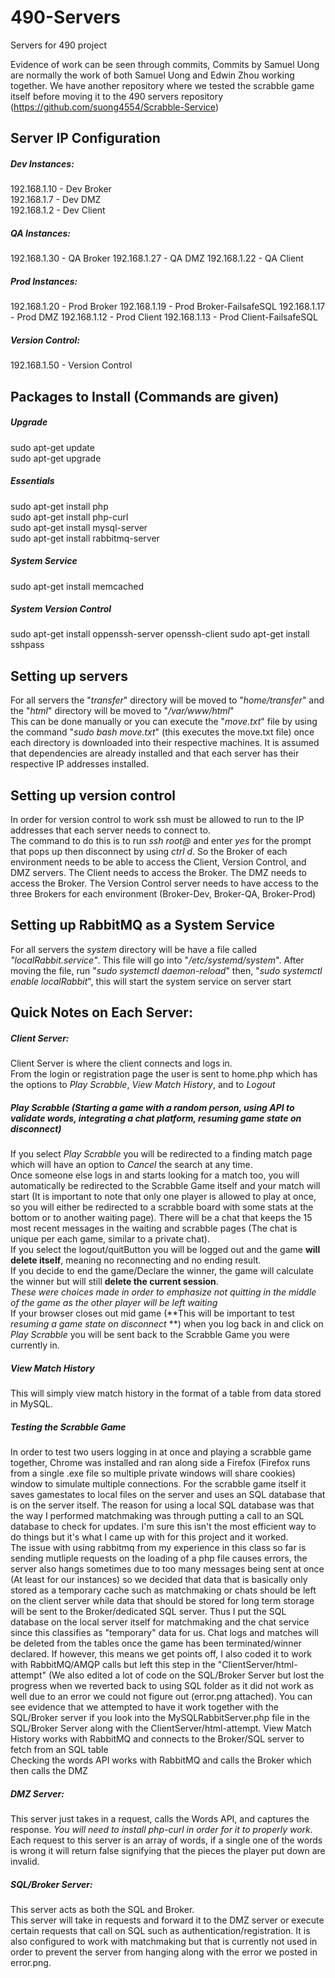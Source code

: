 # 490-Servers
Servers for 490 project




Evidence of work can be seen through commits, Commits by Samuel Uong are normally the work of both Samuel Uong and Edwin Zhou working together. We have another repository where we tested the scrabble game itself before moving it to the 490 servers repository (https://github.com/suong4554/Scrabble-Service)


## **Server IP Configuration**  
##### **Dev Instances:**    
192.168.1.10 - Dev Broker  
192.168.1.7 - Dev DMZ   
192.168.1.2 - Dev Client  
  
##### **QA Instances:**  
192.168.1.30 - QA Broker
192.168.1.27 - QA DMZ
192.168.1.22 - QA Client
  
##### **Prod Instances:**  
192.168.1.20 - Prod Broker
192.168.1.19 - Prod Broker-FailsafeSQL
192.168.1.17 - Prod DMZ
192.168.1.12 - Prod Client
192.168.1.13 - Prod Client-FailsafeSQL

##### **Version Control:**
192.168.1.50 - Version Control  
  
  

## **Packages to Install (Commands are given)**  
##### **Upgrade**    
sudo apt-get update  
sudo apt-get upgrade   
   
##### **Essentials**    
sudo apt-get install php  
sudo apt-get install php-curl  
sudo apt-get install mysql-server  
sudo apt-get install rabbitmq-server  

##### **System Service**    
sudo apt-get install memcached  

##### **System Version Control**    
sudo apt-get install oppenssh-server openssh-client 
sudo apt-get install sshpass  

  
  
  
## **Setting up servers**  
For all servers the "*transfer*" directory will be moved to "*home/transfer*" and the "*html*" directory will be moved to "*/var/www/html*"  
This can be done manually or you can execute the "*move.txt*" file by using the command "*sudo bash move.txt*" (this executes the move.txt file) once each directory is downloaded into their respective machines.
It is assumed that dependencies are already installed and that each server has their respective IP addresses installed.  
  
  
## **Setting up version control**  
In order for version control to work ssh must be allowed to run to the IP addresses that each server needs to connect to.  
The command to do this is to run *ssh root@<Insert IP address of host>* and enter *yes* for the prompt that pops up then disconnect by using *ctrl d*.
So the Broker of each environment needs to be able to access the Client, Version Control, and DMZ servers.
The Client needs to access the Broker.
The DMZ needs to access the Broker.
The Version Control server needs to have access to the three Brokers for each environment (Broker-Dev, Broker-QA, Broker-Prod)  
 
## **Setting up RabbitMQ as a System Service**  
For all servers the *system* directory will be have a file called *"localRabbit.service"*. This file will go into "*/etc/systemd/system*".
After moving the file, run "*sudo systemctl daemon-reload*" then, "*sudo systemctl enable localRabbit*", this will start the system service on server start




## Quick Notes on Each Server:

##### **Client Server:**  
Client Server is where the client connects and logs in.   
From the login or registration page the user is sent to home.php which has the options to *Play Scrabble*, *View Match History*, and to *Logout*  


##### Play Scrabble (Starting a game with a random person, using API to validate words, integrating a chat platform, resuming game state on disconnect)   
If you select *Play Scrabble* you will be redirected to a finding match page which will have an option to *Cancel* the search at any time.  
Once someone else logs in and starts looking for a match too, you will automatically be redirected to the Scrabble Game itself and your match will start (It is important to note that only one player is allowed to play at once, so you will either be redirected to a scrabble board with some stats at the bottom or to another waiting page).
There will be a chat that keeps the 15 most recent messages in the waiting and scrabble pages (The chat is unique per each game, similar to a private chat).  
If you select the logout/quitButton you will be logged out and the game **will delete itself**, meaning no reconnecting and no ending result.  
If you decide to end the game/Declare the winner, the game will calculate the winner but will still **delete the current session**.  
*These were choices made in order to emphasize not quitting in the middle of the game as the other player will be left waiting*  
If your browser closes out mid game (**This will be important to test *resuming a game state on disconnect* **) when you log back in and click on *Play Scrabble* you will be sent back to the Scrabble Game you were currently in.  
  
##### View Match History  
This will simply view match history in the format of a table from data stored in MySQL. 



##### *Testing the Scrabble Game*
In order to test two users logging in at once and playing a scrabble game together, Chrome was installed and ran along side a Firefox (Firefox runs from a single .exe file so multiple private windows will share cookies) window to simulate multiple connections.
For the scrabble game itself it saves gamestates to local files on the server and uses an SQL database that is on the server itself.
The reason for using a local SQL database was that the way I performed matchmaking was through putting a call to an SQL database to check for updates. I'm sure this isn't the most efficient way to do things but it's what I came up with for this project and it worked.  
The issue with using rabbitmq from my experience in this class so far is sending mutliple requests on the loading of a php file causes errors, the server also hangs sometimes due to too many messages being sent at once (At least for our instances) so we decided that data that is basically only stored as a temporary cache such as matchmaking or chats should be left on the client server while data that should be stored for long term storage will be sent to the Broker/dedicated SQL server.
Thus I put the SQL database on the local server itself for matchmaking and the chat service since this classifies as "temporary" data for us. Chat logs and matches will be deleted from the tables once the game has been terminated/winner declared.
If however, this means we get points off, I also coded it to work with RabbitMQ/AMQP calls but left this step in the "ClientServer/html-attempt" (We also edited a lot of code on the SQL/Broker Server but lost the progress when we reverted back to using SQL folder as it did not work as well due to an error we could not figure out (error.png attached). 
You can see evidence that we attempted to have it work together with the SQL/Broker server if you look into the MySQLRabbitServer.php file in the SQL/Broker Server along with the ClientServer/html-attempt.
View Match History works with RabbitMQ and connects to the Broker/SQL server to fetch from an SQL table  
Checking the words API works with RabbitMQ and calls the Broker which then calls the DMZ  
  
    
	 


##### **DMZ Server:**  
This server just takes in a request, calls the Words API, and captures the response. 
*You will need to install php-curl in order for it to properly work.*
Each request to this server is an array of words, if a single one of the words is wrong it will return false signifying that the pieces the player put down are invalid.
  
    
	 


##### **SQL/Broker Server:**  
This server acts as both the SQL and Broker.  
This server will take in requests and forward it to the DMZ server or execute certain requests that call on SQL such as authentication/registration. 
It is also configured to work with matchmaking but that is currently not used in order to prevent the server from hanging along with the error we posted in error.png. 



